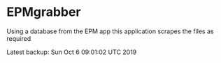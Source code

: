 # EPMgrabber
Using a database from the EPM app this application scrapes the files as required


Latest backup: Sun Oct 6 09:01:02 UTC 2019
